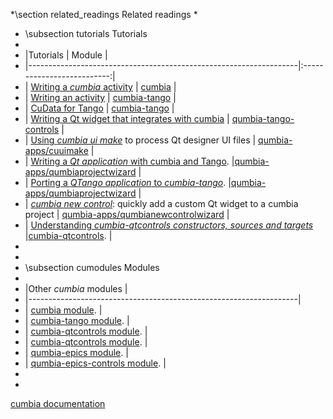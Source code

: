 
 *\section related_readings Related readings
 *
 * \subsection tutorials Tutorials
 *
 * |Tutorials                                     | Module               |
 * |-------------------------------------------------------------------|:--------------------------:|
 * |  <a href="../../cumbia/html/tutorial_cuactivity.html">Writing a *cumbia* activity</a> | <a href="../../cumbia/html/index.html">cumbia</a> |
 * |  <a href="../../cumbia-tango/html/tutorial_activity.html">Writing an activity</a> | <a href="../../cumbia-tango/html/index.html">cumbia-tango</a> |
 * |  <a href="../../cumbia-tango/html/cudata_for_tango.html">CuData for Tango</a> | <a href="../../cumbia-tango/html/index.html">cumbia-tango</a> |
 * |  <a href="../../qumbia-tango-controls/html/tutorial_cumbiatango_widget.html">Writing a Qt widget that integrates with cumbia</a> | <a href="../../qumbia-tango-controls/html/index.html">qumbia-tango-controls</a>  |
 * |  <a href="../../cuuimake/html/cuuimake.html">Using <em>cumbia ui make</em></a> to process Qt designer UI files | <a href="../../cuuimake/html/index.html">qumbia-apps/cuuimake</a>  |
 * |  <a href="../../qumbiaprojectwizard/html/tutorial_qumbiatango.html">Writing a <em>Qt application</em> with cumbia and Tango</em></a>. |<a href="../../qumbiaprojectwizard/html/index.html">qumbia-apps/qumbiaprojectwizard</a>  |
 * |  <a href="../../qumbiaprojectwizard/html/tutorial_from_qtango.html">Porting a <em>QTango application</em> to <em>cumbia-tango</em></a>. |<a href="../../qumbiaprojectwizard/html/index.html">qumbia-apps/qumbiaprojectwizard</a>  |
 * |  <a href="../../qumbianewcontrolwizard/html/tutorial_qumbianewcontrolwizard.html"><em>cumbia new control</em></a>: quickly add a custom Qt widget to a cumbia project | <a href="../../qumbianewcontrolwizard/html/index.html">qumbia-apps/qumbianewcontrolwizard</a>  |
 * |  <a href="../../cumbia-qtcontrols/html/understanding_cumbia_qtcontrols_constructors.html">Understanding <em>cumbia-qtcontrols constructors, sources and targets</em></a> |<a href="../../cumbia-qtcontrols/html/index.html">cumbia-qtcontrols</a>. |
 *
 * <br/>
 * \subsection cumodules Modules
 *
 * |Other *cumbia* modules  |
 * |-------------------------------------------------------------------|
 * | <a href="../../cumbia/html/index.html">cumbia module</a>. |
 * | <a href="../../cumbia-tango/html/index.html">cumbia-tango module</a>. |
 * | <a href="../../cumbia-qtcontrols/html/index.html">cumbia-qtcontrols module</a>.  |
 * | <a href="../../qumbia-tango-controls/html/index.html">cumbia-qtcontrols module</a>.  |
 * | <a href="../../cumbia-epics/html/index.html">qumbia-epics module</a>.   |
 * | <a href="../../qumbia-epics-controls/html/index.html">qumbia-epics-controls module</a>.  |
 *
 *

<a href="html/cumbia/html/index.html">cumbia documentation</a>
